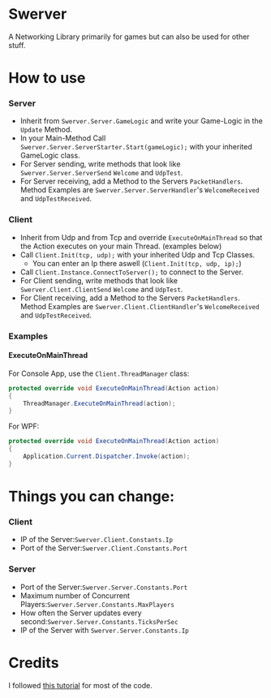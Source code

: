 # Swerver
A Networking Library primarily for games but can also be used for other stuff.

# How to use
### Server
* Inherit from `Swerver.Server.GameLogic` and write your Game-Logic in the `Update` Method.
* In your Main-Method Call `Swerver.Server.ServerStarter.Start(gameLogic);` with your inherited GameLogic class.
* For Server sending, write methods that look like `Swerver.Server.ServerSend` `Welcome` and `UdpTest`.
* For Server receiving, add a Method to the Servers `PacketHandlers`. Method Examples are `Swerver.Server.ServerHandler`'s `WelcomeReceived` and `UdpTestReceived`.
### Client
* Inherit from Udp and from Tcp and override `ExecuteOnMainThread` so that the Action executes on your main Thread. (examples below)
* Call `Client.Init(tcp, udp);` with your inherited Udp and Tcp Classes.
    * You can enter an Ip there aswell (`Client.Init(tcp, udp, ip);`) 
* Call `Client.Instance.ConnectToServer();` to connect to the Server.
* For Client sending, write methods that look like `Swerver.Client.ClientSend` `Welcome` and `UdpTest`.
* For Client receiving, add a Method to the Servers `PacketHandlers`. Method Examples are `Swerver.Client.ClientHandler`'s `WelcomeReceived` and `UdpTestReceived`.
### Examples
#### ExecuteOnMainThread
For Console App, use the `Client.ThreadManager` class:
```c#
protected override void ExecuteOnMainThread(Action action)
{
    ThreadManager.ExecuteOnMainThread(action);
}
```
For WPF:
```c#
protected override void ExecuteOnMainThread(Action action)
{
    Application.Current.Dispatcher.Invoke(action);
}
```

# Things you can change:
### Client
* IP of the Server:`Swerver.Client.Constants.Ip`
* Port of the Server:`Swerver.Client.Constants.Port`
### Server
* Port of the Server:`Swerver.Server.Constants.Port`
* Maximum number of Concurrent Players:`Swerver.Server.Constants.MaxPlayers`
* How often the Server updates every second:`Swerver.Server.Constants.TicksPerSec`
* IP of the Server with `Swerver.Server.Constants.Ip`

# Credits
I followed [this tutorial](https://www.youtube.com/playlist?list=PLXkn83W0QkfnqsK8I0RAz5AbUxfg3bOQ5) for most of the code.
